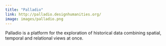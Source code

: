 ```yaml
---
title: "Palladio"
link: http://palladio.designhumanities.org/
image: images/palladio.png
---
```

Palladio is a platform for the exploration of historical data combining spatial, temporal and relational views at once.
